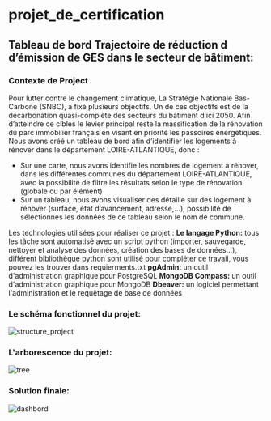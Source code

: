 # projet_de_certification
## Tableau de bord Trajectoire de réduction d d’émission de GES dans le secteur de bâtiment:
### Contexte de Project
Pour lutter contre le changement climatique, La Stratégie Nationale Bas-Carbone (SNBC), a fixé plusieurs objectifs. Un de ces objectifs est de la décarbonation quasi-complète des secteurs du bâtiment d’ici 2050. Afin d’atteindre ce cibles le levier principal reste la massification de la rénovation du parc immobilier français en visant en priorité les passoires énergétiques.
Nous avons créé un tableau de bord afin d’identifier les logements à rénover dans le département LOIRE-ATLANTIQUE, donc : 
- Sur une carte, nous avons identifie les nombres de logement à rénover, dans les différentes communes du département LOIRE-ATLANTIQUE, avec la possibilité de filtre les résultats selon le type de rénovation (globale ou par élément)
- Sur un tableau, nous avons visualiser des détaille sur des logement à rénover (surface, état d’avancement, adresse,…), possibilité de sélectionnes les données de ce tableau selon le nom de commune.

Les technologies utilisées pour réaliser ce projet :
**Le langage Python:** tous les tâche sont automatisé avec un script python (importer, sauvegarde, nettoyer et analyse des données, création des bases de données…), différent bibliothèque python sont utilisé pour compléter ce travail, vous pouvez les trouver dans requierments.txt
**pgAdmin:** un outil d'administration graphique pour PostgreSQL
**MongoDB Compass:** un outil d'administration graphique pour MongoDB
**Dbeaver:** un logiciel permettant l'administration et le requêtage de base de données

### Le schéma fonctionnel du projet:
![structure_project](https://user-images.githubusercontent.com/73478084/119083085-9c005a80-b9ff-11eb-9b58-5bde926e80e0.png)

### L'arborescence du projet:
![tree](https://user-images.githubusercontent.com/73478084/119083164-b9352900-b9ff-11eb-8304-8de22865842a.png)

### Solution finale:
![dashbord](https://user-images.githubusercontent.com/73478084/119083213-cfdb8000-b9ff-11eb-9801-1621206bef92.png)


